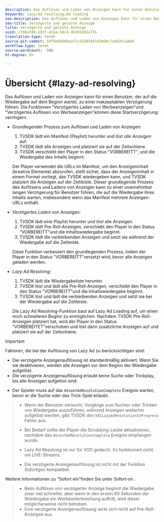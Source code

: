 ```yaml
---
description: Das Auflösen und Laden von Anzeigen kann für einen Benutzer, der auf die Wiedergabe auf dem Beginn wartet, zu einer inakzeptablen Verzögerung führen. Die Funktionen "Verzögertes Laden von Werbeanzeigen"und "Verzögertes Auflösen von Werbeanzeigen"können diese Startverzögerung verringern.
keywords: Lazy;Ad resolving;Ad loading
seo-description: Das Auflösen und Laden von Anzeigen kann für einen Benutzer, der auf die Wiedergabe auf dem Beginn wartet, zu einer inakzeptablen Verzögerung führen. Die Funktionen "Verzögertes Laden von Werbeanzeigen"und "Verzögertes Auflösen von Werbeanzeigen"können diese Startverzögerung verringern.
seo-title: Verzögerte und gelöste Anzeige
title: Verzögerte und gelöste Anzeige
uuid: cf9ba788-b83f-43aa-94c4-db391d92a77b
translation-type: tm+mt
source-git-commit: 5df9a8b98baaf1cd1803581d2b60c7ed4261a0e8
workflow-type: tm+mt
source-wordcount: '506'
ht-degree: 0%

---
```



# Übersicht {#lazy-ad-resolving}

Das Auflösen und Laden von Anzeigen kann für einen Benutzer, der auf die Wiedergabe auf dem Beginn wartet, zu einer inakzeptablen Verzögerung führen. Die Funktionen &quot;Verzögertes Laden von Werbeanzeigen&quot;und &quot;Verzögertes Auflösen von Werbeanzeigen&quot;können diese Startverzögerung verringern.

* Grundlegender Prozess zum Auflösen und Laden von Anzeigen:

   1. TVSDK lädt ein Manifest (Playlist) herunter und löst *alle Anzeigen* auf.
   1. TVSDK *lädt* alle Anzeigen und platziert sie auf der Zeitschiene.
   1. TVSDK verschiebt den Player in den Status &quot;VORBEREITT&quot;, und die Wiedergabe des Inhalts beginnt.

   Der Player verwendet die URLs im Manifest, um den Anzeigeninhalt (kreative Elemente) abzurufen, stellt sicher, dass der Anzeigeninhalt in einem Format vorliegt, das TVSDK wiedergeben kann, und TVSDK platziert die Anzeigen auf der Zeitleiste. Dieser grundlegende Prozess des Auflösens und Ladens von Anzeigen kann zu einer unannehmbar langen Verzögerung für Benutzer führen, die auf die Wiedergabe ihres Inhalts warten, insbesondere wenn das Manifest mehrere Anzeigen-URLs enthält.

* *Verzögertes Laden* von Anzeigen:

   1. TVSDK lädt eine Playlist herunter und *löst* alle Anzeigen.
   1. TVSDK *lädt* Pre-Roll-Anzeigen, verschiebt den Player in den Status &quot;VORBEREITT&quot;und die Inhaltswiedergabe beginnt.
   1. TVSDK *lädt* die verbleibenden Anzeigen und setzt sie während der Wiedergabe auf die Zeitleiste.

   Diese Funktion verbessert den grundlegenden Prozess, indem der Player in den Status &quot;VORBEREITT&quot;versetzt wird, bevor alle Anzeigen geladen werden.

* *Lazy Ad Resolving*:

   1. TVSDK lädt die Wiedergabeliste herunter.
   1. TVSDK löst und lädt alle Pre-Roll-Anzeigen, verschiebt den Player in den Status &quot;VORBEREITT&quot;und die Inhaltswiedergabe beginnt.
   1. TVSDK löst und lädt die verbleibenden Anzeigen und setzt sie bei der Wiedergabe auf die Zeitleiste.

   Die Lazy Ad Resolving-Funktion baut auf Lazy Ad Loading auf, um einen noch schnelleren Beginn zu ermöglichen. Nachdem TVSDK Pre-Roll-Anzeigen platziert hat, wird der Player in den Status &quot;VORBEREITET&quot;verschoben und löst dann zusätzliche Anzeigen auf und platziert sie auf der Zeitschiene.

>[!IMPORTANT]
>
>Faktoren, die bei der Auflösung von Lazy Ad zu berücksichtigen sind:
>
>* Die verzögerte Anzeigenauflösung ist standardmäßig aktiviert. Wenn Sie sie deaktivieren, werden alle Anzeigen vor dem Beginn der Wiedergabe aufgelöst.
>* Die verzögerte Anzeigenauflösung erlaubt keine Suche oder Trickplay, bis alle Anzeigen aufgelöst sind:

   >
   >    
   * Der Spieler muss auf das `kEventAdResolutionComplete` Ereignis warten, bevor er die Suche oder das Trick-Spiel erlaubt.
   >    * Wenn der Benutzer versucht, Vorgänge zum Suchen oder Tricken von Wiedergabe auszuführen, während Anzeigen weiterhin aufgelöst werden, gibt TVSDK den `kECLazyAdResolutionInProgress` Fehler aus.
   >    * Bei Bedarf sollte der Player die Scrubbing-Leiste aktualisieren, *nachdem* das `kEventAdResolutionComplete` Ereignis empfangen wurde.
>
>* Lazy Ad Resolving ist nur für VOD gedacht. Es funktioniert nicht mit LIVE-Streams.
>* Die verzögerte Anzeigenauflösung ist nicht mit der Funktion *Sofortiges* kompatibel.

>
>  

Weitere Informationen zu &quot;Sofort ein&quot;finden Sie unter Sofort-on .
>
>* Beim Auflösen von verzögerter Anzeige beginnt die Wiedergabe zwar viel schneller, aber wenn in den ersten 60 Sekunden der Wiedergabe ein Werbeunterbrechung auftritt, wird dieser möglicherweise nicht behoben.
>* Eine verzögerte Anzeigenauflösung wirkt sich nicht auf Pre-Roll-Anzeigen aus.